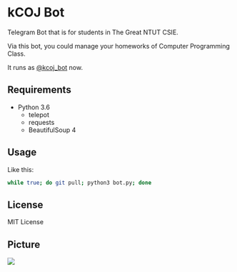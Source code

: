 # kCOJ Bot

Telegram Bot that is for students in The Great NTUT CSIE. 

Via this bot, you could manage your homeworks of Computer Programming Class.

It runs as [@kcoj_bot](https://telegram.me/kcoj_bot) now.

## Requirements

- Python 3.6
  - telepot
  - requests
  - BeautifulSoup 4

## Usage

Like this:

```bash
while true; do git pull; python3 bot.py; done
```

## License

MIT License

## Picture

![](https://github.com/PinLin/kcoj_bot/blob/master/image/image_merge12.png?raw=true)